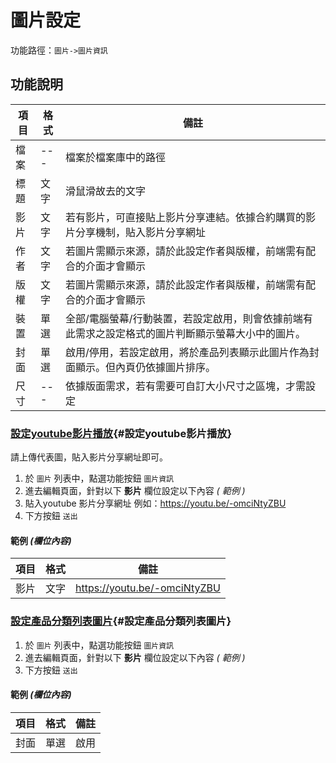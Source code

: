 #  圖片設定

功能路徑：`圖片->圖片資訊`


##  功能說明

| 項目  | 格式 | 備註 |
|---|---|---|
|檔案|---|檔案於檔案庫中的路徑|
|標題|文字|滑鼠滑故去的文字|
|影片|文字|若有影片，可直接貼上影片分享連結。依據合約購買的影片分享機制，貼入影片分享網址|
|作者|文字|若圖片需顯示來源，請於此設定作者與版權，前端需有配合的介面才會顯示|
|版權|文字|若圖片需顯示來源，請於此設定作者與版權，前端需有配合的介面才會顯示|
|裝置|單選|全部/電腦螢幕/行動裝置，若設定啟用，則會依據前端有此需求之設定格式的圖片判斷顯示螢幕大小中的圖片。|
|封面|單選|啟用/停用，若設定啟用，將於產品列表顯示此圖片作為封面顯示。但內頁仍依據圖片排序。|
|尺寸|---|依據版面需求，若有需要可自訂大小尺寸之區塊，才需設定|


### [設定youtube影片播放](/guide/general-pic#設定youtube影片播放){#設定youtube影片播放}

請上傳代表圖，貼入影片分享網址即可。


1. 於 `圖片` 列表中，點選功能按鈕 `圖片資訊` 
2. 進去編輯頁面，針對以下 **影片** 欄位設定以下內容 _( 範例 )_
3. 貼入youtube 影片分享網址 例如：https://youtu.be/-omciNtyZBU
3. 下方按鈕 `送出`



#### 範例 _(欄位內容)_

| 項目  | 格式 | 備註 |
|---|---|---|
|影片|文字|https://youtu.be/-omciNtyZBU|


### [設定產品分類列表圖片](/guide/general-pic#設定產品分類列表圖片){#設定產品分類列表圖片}


1. 於 `圖片` 列表中，點選功能按鈕 `圖片資訊` 
2. 進去編輯頁面，針對以下 **影片** 欄位設定以下內容 _( 範例 )_
3. 下方按鈕 `送出`



#### 範例 _(欄位內容)_

| 項目  | 格式 | 備註 |
|---|---|---|
|封面|單選|啟用|
